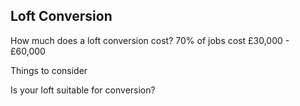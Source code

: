## __Loft Conversion__
How much does a loft conversion cost?
70% of jobs cost £30,000 - £60,000

Things to consider 

Is your loft suitable for conversion?